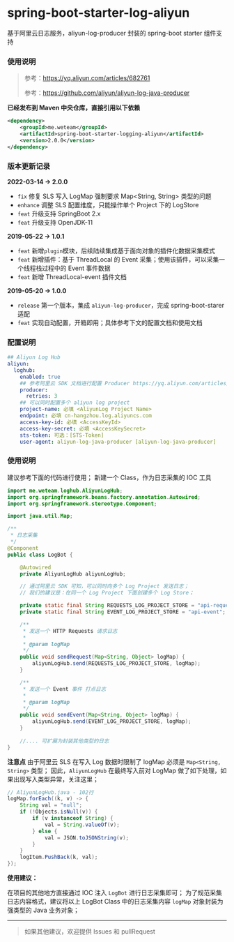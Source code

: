 # spring-boot-starter-log-aliyun
基于阿里云日志服务，aliyun-log-producer 封装的 spring-boot starter 组件支持

### 使用说明

> 参考：https://yq.aliyun.com/articles/682761
> 
> 参考：https://github.com/aliyun/aliyun-log-java-producer

**已经发布到 Maven 中央仓库，直接引用以下依赖**

```xml
<dependency>
    <groupId>me.weteam</groupId>
    <artifactId>spring-boot-starter-logging-aliyun</artifactId>
    <version>2.0.0</version>
</dependency>
```

### 版本更新记录

**2022-03-14 -> 2.0.0**
- `fix` 修复 SLS 写入 LogMap 强制要求 Map<String, String> 类型的问题
- `enhance` 调整 SLS 配置维度，只能操作单个 Project 下的 LogStore
- `feat` 升级支持 SpringBoot 2.x
- `feat` 升级支持 OpenJDK-11

**2019-05-22 -> 1.0.1**

- `feat` 新增`plugin`模块，后续陆续集成基于面向对象的插件化数据采集模式
- `feat` 新增插件：基于 ThreadLocal 的 Event 采集；使用该插件，可以采集一个线程栈过程中的 Event 事件数据
- `feat` 新增 ThreadLocal-event 插件文档

**2019-05-20 -> 1.0.0**

- `release` 第一个版本，集成 `aliyun-log-producer`，完成 spring-boot-starer 适配
- `feat` 实现自动配置，开箱即用；具体参考下文的配置文档和使用文档


### 配置说明

```yaml
## Aliyun Log Hub
aliyun:
  loghub:
    enabled: true
    ## 参考阿里云 SDK 文档进行配置 Producer https://yq.aliyun.com/articles/682761
    producer:
      retries: 3
    ## 可以同时配置多个 aliyun log project
    project-name: 必填 <AliyunLog Project Name>
    endpoint: 必填 cn-hangzhou.log.aliyuncs.com
    access-key-id: 必填 <AccessKeyId>
    access-key-secret: 必填 <AccessKeySecret>
    sts-token: 可选：[STS-Token]
    user-agent: aliyun-log-java-producer [aliyun-log-java-producer]
```

### 使用说明

建议参考下面的代码进行使用；
新建一个 Class，作为日志采集的 IOC 工具

```java
import me.weteam.loghub.AliyunLogHub;
import org.springframework.beans.factory.annotation.Autowired;
import org.springframework.stereotype.Component;

import java.util.Map;

/**
 * 日志采集
 */
@Component
public class LogBot {

    @Autowired
    private AliyunLogHub aliyunLogHub;

    // 通过阿里云 SDK 可知，可以同时向多个 Log Project 发送日志；
    // 我们的建议是：在同一个 Log Project 下面创建多个 Log Store；

    private static final String REQUESTS_LOG_PROJECT_STORE = "api-request";
    private static final String EVENT_LOG_PROJECT_STORE = "api-event";

    /**
     * 发送一个 HTTP Requests 请求日志
     *
     * @param logMap
     */
    public void sendRequest(Map<String, Object> logMap) {
        aliyunLogHub.send(REQUESTS_LOG_PROJECT_STORE, logMap);
    }

    /**
     * 发送一个 Event 事件 打点日志
     *
     * @param logMap
     */
    public void sendEvent(Map<String, Object> logMap) {
        aliyunLogHub.send(EVENT_LOG_PROJECT_STORE, logMap);
    }
    
    //.... 可扩展为封装其他类型的日志
}
```

**注意点**
由于阿里云 SLS 在写入 Log 数据时限制了 logMap 必须是 `Map<String, String>` 类型；
因此，`AliyunLogHub` 在最终写入前对 LogMap 做了如下处理，如果出现写入类型异常，关注这里；

```java
// AliyunLogHub.java - 102行
logMap.forEach((k, v) -> {
    String val = "null";
    if (!Objects.isNull(v)) {
        if (v instanceof String) {
            val = String.valueOf(v);
        } else {
            val = JSON.toJSONString(v);
        }
    }
    logItem.PushBack(k, val);
});
```

**使用建议：**

在项目的其他地方直接通过 IOC 注入 `LogBot` 进行日志采集即可；
为了规范采集日志内容格式，建议将以上 LogBot Class 中的日志采集内容 `logMap` 对象封装为强类型的 Java 业务对象；

---

> 如果其他建议，欢迎提供 Issues 和 pullRequest
